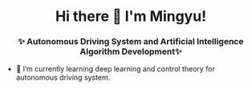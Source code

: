 <h1 align="center">Hi there 👋 I'm Mingyu!</h1>

<h3 align="center">✨ Autonomous Driving System and Artificial Intelligence Algorithm Development✨</h3>

- 🌱 I’m currently learning deep learning and control theory for autonomous driving system.

<!--
**MinkyPark/MinkyPark** is a ✨ _special_ ✨ repository because its `README.md` (this file) appears on your GitHub profile.

Here are some ideas to get you started:

- 🔭 I’m currently working on 
- 🌱 I’m currently learning ...
- 👯 I’m looking to collaborate on ...
- 🤔 I’m looking for help with ...
- 💬 Ask me about ...
- 📫 How to reach me: ...
- 😄 Pronouns: ...
- ⚡ Fun fact: ...
-->
